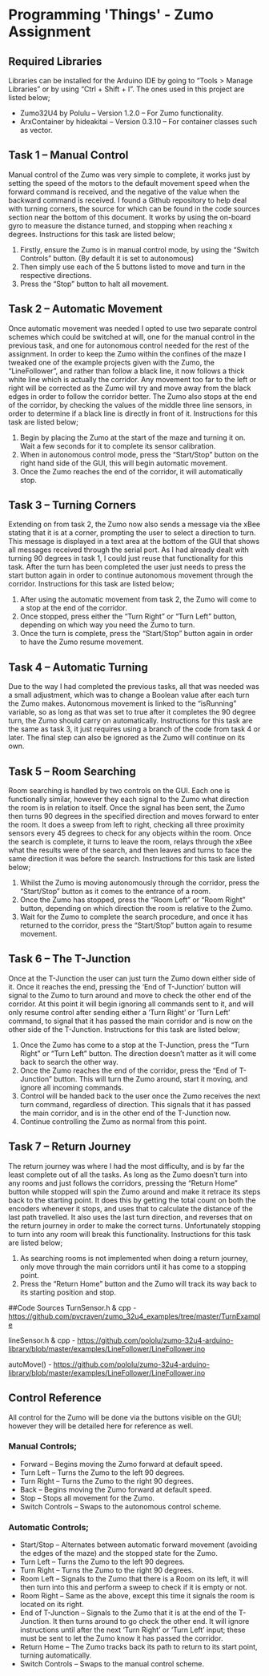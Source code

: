# Programming 'Things' - Zumo Assignment

## Required Libraries
Libraries can be installed for the Arduino IDE by going to “Tools > Manage Libraries” or by using “Ctrl + Shift + I”. The ones used in this project are listed below;
* Zumo32U4 by Polulu – Version 1.2.0 – For Zumo functionality.
* ArxContainer by hideakitai – Version 0.3.10 – For container classes such as vector.

## Task 1 – Manual Control
Manual control of the Zumo was very simple to complete, it works just by setting the speed of the motors to the default movement speed when the forward command is received, and the negative of the value when the backward command is received. I found a Github repository to help deal with turning corners, the source for which can be found in the code sources section near the bottom of this document. It works by using the on-board gyro to measure the distance turned, and stopping when reaching x degrees. Instructions for this task are listed below;
1. Firstly, ensure the Zumo is in manual control mode, by using the “Switch Controls” button. (By default it is set to autonomous)
2. Then simply use each of the 5 buttons listed to move and turn in the respective directions.
3. Press the “Stop” button to halt all movement.

## Task 2 – Automatic Movement
Once automatic movement was needed I opted to use two separate control schemes which could be switched at will, one for the manual control in the previous task, and one for autonomous control needed for the rest of the assignment. In order to keep the Zumo within the confines of the maze I tweaked one of the example projects given with the Zumo, the “LineFollower”, and rather than follow a black line, it now follows a thick white line which is actually the corridor. Any movement too far to the left or right will be corrected as the Zumo will try and move away from the black edges in order to follow the corridor better. The Zumo also stops at the end of the corridor, by checking the values of the middle three line sensors, in order to determine if a black line is directly in front of it. Instructions for this task are listed below;
1. Begin by placing the Zumo at the start of the maze and turning it on. Wait a few seconds for it to complete its sensor calibration.
2. When in autonomous control mode, press the “Start/Stop” button on the right hand side of the GUI, this will begin automatic movement.
3. Once the Zumo reaches the end of the corridor, it will automatically stop.

## Task 3 – Turning Corners
Extending on from task 2, the Zumo now also sends a message via the xBee stating that it is at a corner, prompting the user to select a direction to turn. This message is displayed in a text area at the bottom of the GUI that shows all messages received through the serial port. As I had already dealt with turning 90 degrees in task 1, I could just reuse that functionality for this task. After the turn has been completed the user just needs to press the start button again in order to continue autonomous movement through the corridor. Instructions for this task are listed below;
1. After using the automatic movement from task 2, the Zumo will come to a stop at the end of the corridor.
2. Once stopped, press either the “Turn Right” or “Turn Left” button, depending on which way you need the Zumo to turn.
3. Once the turn is complete, press the “Start/Stop” button again in order to have the Zumo resume movement.

## Task 4 – Automatic Turning
Due to the way I had completed the previous tasks, all that was needed was a small adjustment, which was to change a Boolean value after each turn the Zumo makes. Autonomous movement is linked to the “isRunning” variable, so as long as that was set to true after it completes the 90 degree turn, the Zumo should carry on automatically. Instructions for this task are the same as task 3, it just requires using a branch of the code from task 4 or later. The final step can also be ignored as the Zumo will continue on its own.

## Task 5 – Room Searching
Room searching is handled by two controls on the GUI. Each one is functionally similar, however they each signal to the Zumo what direction the room is in relation to itself. Once the signal has been sent, the Zumo then turns 90 degrees in the specified direction and moves forward to enter the room. It does a sweep from left to right, checking all three proximity sensors every 45 degrees to check for any objects within the room. Once the search is complete, it turns to leave the room, relays through the xBee what the results were of the search, and then leaves and turns to face the same direction it was before the search. Instructions for this task are listed below;
1. Whilst the Zumo is moving autonomously through the corridor, press the “Start/Stop” button as it comes to the entrance of a room.
2. Once the Zumo has stopped, press the “Room Left” or “Room Right” button, depending on which direction the room is relative to the Zumo.
3. Wait for the Zumo to complete the search procedure, and once it has returned to the corridor, press the “Start/Stop” button again to resume movement.

## Task 6 – The T-Junction
Once at the T-Junction the user can just turn the Zumo down either side of it. Once it reaches the end, pressing the ‘End of T-Junction’ button will signal to the Zumo to turn around and move to check the other end of the corridor. At this point it will begin ignoring all commands sent to it, and will only resume control after sending either a ‘Turn Right’ or ‘Turn Left’ command, to signal that it has passed the main corridor and is now on the other side of the T-Junction. Instructions for this task are listed below;
1. Once the Zumo has come to a stop at the T-Junction, press the “Turn Right” or “Turn Left” button. The direction doesn’t matter as it will come back to search the other way.
2. Once the Zumo reaches the end of the corridor, press the “End of T-Junction” button. This will turn the Zumo around, start it moving, and ignore all incoming commands.
3. Control will be handed back to the user once the Zumo receives the next turn command, regardless of direction. This signals that it has passed the main corridor, and is in the other end of the T-Junction now.
4. Continue controlling the Zumo as normal from this point.

## Task 7 – Return Journey
The return journey was where I had the most difficulty, and is by far the least complete out of all the tasks. As long as the Zumo doesn’t turn into any rooms and just follows the corridors, pressing the “Return Home” button while stopped will spin the Zumo around and make it retrace its steps back to the starting point. It does this by getting the total count on both the encoders whenever it stops, and uses that to calculate the distance of the last path travelled. It also uses the last turn direction, and reverses that on the return journey in order to make the correct turns. Unfortunately stopping to turn into any room will break this functionality. Instructions for this task are listed below;
1. As searching rooms is not implemented when doing a return journey, only move through the main corridors until it has come to a stopping point.
2. Press the “Return Home” button and the Zumo will track its way back to its starting position and stop.

##Code Sources
TurnSensor.h & cpp - https://github.com/pvcraven/zumo_32u4_examples/tree/master/TurnExample

lineSensor.h & cpp - https://github.com/pololu/zumo-32u4-arduino-library/blob/master/examples/LineFollower/LineFollower.ino

autoMove() - https://github.com/pololu/zumo-32u4-arduino-library/blob/master/examples/LineFollower/LineFollower.ino

## Control Reference
All control for the Zumo will be done via the buttons visible on the GUI; however they will be detailed here for reference as well. 

### Manual Controls;
* Forward – Begins moving the Zumo forward at default speed.
* Turn Left – Turns the Zumo to the left 90 degrees.
* Turn Right – Turns the Zumo to the right 90 degrees.
* Back – Begins moving the Zumo forward at default speed.
* Stop – Stops all movement for the Zumo.
* Switch Controls – Swaps to the autonomous control scheme.

### Automatic Controls;
* Start/Stop – Alternates between automatic forward movement (avoiding the edges of the maze) and the stopped state for the Zumo.
* Turn Left – Turns the Zumo to the left 90 degrees.
* Turn Right – Turns the Zumo to the right 90 degrees.
* Room Left – Signals to the Zumo that there is a Room on its left, it will then turn into this and perform a sweep to check if it is empty or not.
* Room Right – Same as the above, except this time it signals the room is located on its right.
* End of T-Junction – Signals to the Zumo that it is at the end of the T-Junction. It then turns around to go check the other end. It will ignore instructions until after the next ‘Turn Right’ or ‘Turn Left’ input; these must be sent to let the Zumo know it has passed the corridor.
* Return Home – The Zumo tracks back its path to return to its start point, turning automatically.
* Switch Controls – Swaps to the manual control scheme.

